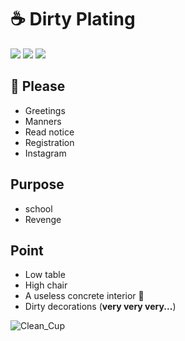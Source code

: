 # ☕ Dirty Plating 

<a href="https://en.wikipedia.org/wiki/HTML5"><img src="https://img.shields.io/badge/HTML5-E34F26?style=flat-square&logo=html5&logoColor=white"></a>
<a href="https://www.w3.org/TR/CSS/#css"><img src="https://img.shields.io/badge/CSS3-1572B6?style=flat-square&logo=css3&logoColor=white"></a>
<a href="https://www.ecma-international.org/publications-and-standards/standards/ecma-262/"><img src="https://img.shields.io/badge/JAVASCRIPT-F7DF1E?style=flat-square&logo=JAVASCRIPT&logoColor=black"></a>

## 🙏 Please
- Greetings
- Manners
- Read notice
- Registration
- Instagram

## Purpose
- school 
- Revenge 

## Point
- Low table 
- High chair
- A useless concrete interior 🧱
- Dirty decorations (**very very very...**)

![Clean_Cup](https://github.com/monune/dirty-plating/assets/123826926/b2e44a65-ad3f-4211-9d39-dd4f01bcb7e3)
